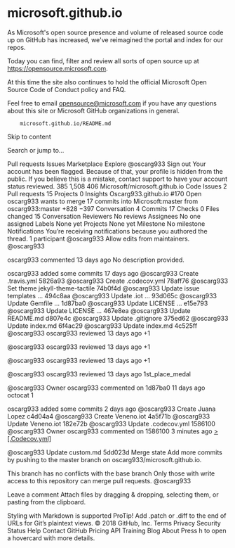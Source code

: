 microsoft.github.io
===================

As Microsoft's open source presence and volume of released source code up on GitHub has
increased, we've reimagined the portal and index for our repos.

Today you can find, filter and review all sorts of open source up at https://opensource.microsoft.com.

At this time the site also continues to hold the official Microsoft Open Source Code of Conduct policy and
FAQ.

Feel free to email [opensource@microsoft.com](mailto:opensource@microsoft.com) if you have any questions about this site or Microsoft GitHub
organizations in general.


        microsoft.github.io/README.md
      
Skip to content
 
Search or jump to…

Pull requests
Issues
Marketplace
Explore
 @oscarg933 Sign out
Your account has been flagged.
Because of that, your profile is hidden from the public. If you believe this is a mistake, contact support to have your account status reviewed.
385
1,508 406 Microsoft/microsoft.github.io
 Code  Issues 2  Pull requests 15  Projects 0  Insights
Oscarg933.github.io #170
 Open	oscarg933 wants to merge 17 commits into Microsoft:master from oscarg933:master
+828 −397 
 Conversation 4   Commits 17   Checks 0   Files changed 15
Conversation
Reviewers
No reviews
Assignees
No one assigned
Labels
None yet
Projects
None yet
Milestone
No milestone
Notifications
You’re receiving notifications because you authored the thread.
1 participant
@oscarg933
  Allow edits from maintainers.
 @oscarg933
 
oscarg933 commented 13 days ago
No description provided.

oscarg933 added some commits 17 days ago
 @oscarg933
Create .travis.yml
5826a93
 @oscarg933
Create .codecov.yml
78aff76
 @oscarg933
Set theme jekyll-theme-tactile
74b0f4d
 @oscarg933
Update issue templates  …
494c8aa
 @oscarg933
Update .iot  …
93d065c
 @oscarg933
Update Gemfile  …
1d87ba0
 @oscarg933
Update LICENSE  …
e15e793
 @oscarg933
Update LICENSE  …
467e8ea
 @oscarg933
Update README.md
d807e4c
 @oscarg933
Update .gitignore
375ed62
 @oscarg933
Update index.md
6f4ac29
 @oscarg933
Update index.md
4c525ff
@oscarg933
oscarg933 reviewed 13 days ago
+1

@oscarg933
oscarg933 reviewed 13 days ago
+1

@oscarg933
oscarg933 reviewed 13 days ago
+1

@oscarg933
oscarg933 reviewed 13 days ago
1st_place_medal

@oscarg933
 Owner
oscarg933 commented on 1d87ba0 11 days ago
 octocat 1

oscarg933 added some commits 2 days ago
 @oscarg933
Create Juana Lopez
c4d04a4
 @oscarg933
Create Veneno.iot
4a5f71b
 @oscarg933
Update Veneno.iot
182e72b
 @oscarg933
Update .codecov.yml
1586100
@oscarg933
 Owner
oscarg933 commented on 1586100 3 minutes ago
[> [.Codecov.yml]](:1st_place_medal: )

 @oscarg933
Update custom.md
5dd023d
Merge state
Add more commits by pushing to the master branch on oscarg933/microsoft.github.io.

This branch has no conflicts with the base branch
Only those with write access to this repository can merge pull requests.
@oscarg933
   
 
 
 
Leave a comment
Attach files by dragging & dropping, selecting them, or pasting from the clipboard.

 Styling with Markdown is supported
 ProTip! Add .patch or .diff to the end of URLs for Git’s plaintext views.
© 2018 GitHub, Inc.
Terms
Privacy
Security
Status
Help
Contact GitHub
Pricing
API
Training
Blog
About
Press h to open a hovercard with more details.
